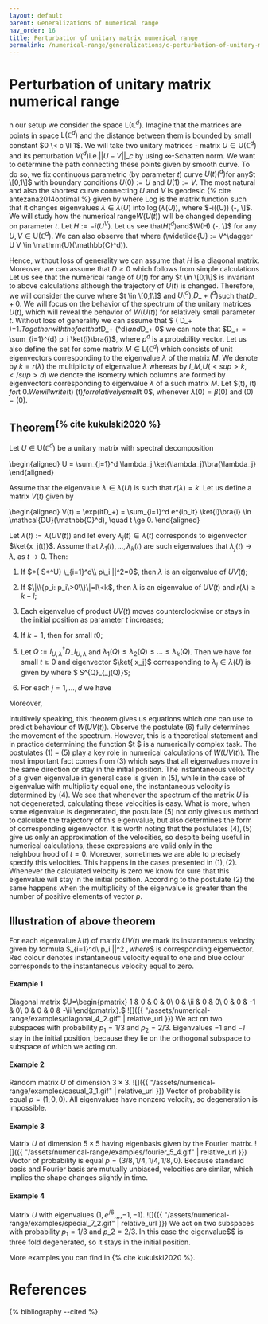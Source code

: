 ```yaml
---
layout: default
parent: Generalizations of numerical range
nav_order: 16
title: Perturbation of unitary matrix numerical range
permalink: /numerical-range/generalizations/c-perturbation-of-unitary-matrix-numerical-range/
---
```

# Perturbation of unitary matrix numerical range

n our setup we consider the space $\mathrm{L}(\mathbb{C}^d)$. Imagine
that the matrices are points in space $\mathrm{L}(\mathbb{C}^d)$ and the
distance between them is bounded by small constant $0 \< c \ll 1$. We
will take two unitary matrices - matrix $U \in \mathrm{U}(\mathbb{C}^d)$
and its perturbation $V (^d)$i.e.$||U-V||\_c$ by using $\infty$-Schatten
norm. We want to determine the path connecting these points given by
smooth curve. To do so, we fix continuous parametric (by parameter $t$)
curve $U(t)  (^d)$for any$t \[0,1\]$ with boundary conditions $U(0) :=
U$ and $U(1) := V$. The most natural and also the shortest curve
connecting $U$ and $V$ is geodesic {% cite antezana2014optimal %} given by
where $\mathrm{Log}$ is the matrix function such that it changes
eigenvalues $\lambda \in \lambda(U)$ into $\log(\lambda(U))$, where
$-i((U)) (-, \]$. We will study how the numerical range$W(U(t))$ will be
changed depending on parameter $t$. Let $H := -i  ( U^V )$. Let us see
that$H  (^d)$and$W(H) (-, \]$ for any $U,V \in
\mathrm{U}(\mathbb{C}^d)$. We can also observe that  where
\(\widetilde{U} := V^\dagger U V \in \mathrm{U}(\mathbb{C}^d)\).

Hence, without loss of generality we can assume that $H$ is a diagonal
matrix. Moreover, we can assume that $D \ge 0$ which follows from simple
calculations  Let us see that the numerical range of $U(t)$ for any $t
\in \[0,1\]$ is invariant to above calculations although the trajectory
of $U(t)$ is changed. Therefore, we will consider the curve  where $t
\in \[0,1\]$ and $U  (^d)$,$D\_+  (^d)$such that$D\_+ 0$. We will focus
on the behavior of the spectrum of the unitary matrices $U(t)$, which
will reveal the behavior of $W(U(t))$ for relatively small parameter
$t$. Without loss of generality we can assume that $ ( D\_+ )=1$.
Together with the fact that$D\_+  (^d)$and$D\_+ 0$ we can note that $D_+
= \sum_{i=1}^{d} p_i \ket{i}\bra{i}$, where $p  ^d$ is a probability
vector. Let us also define the set  for some matrix $M \in
\mathrm{L}(\mathbb{C}^d)$ which consists of unit eigenvectors
corresponding to the eigenvalue $\lambda$ of the matrix $M$. We denote
by $k=r(\lambda)$ the multiplicity of eigenvalue $\lambda$ whereas by
$I\_{M,} U(<sup>k,</sup>d)$ we denote the isometry which columns are
formed by eigenvectors corresponding to eigenvalue $\lambda$ of a such
matrix $M$. Let $(t), (t)  $for$t 0$. We will write$(t)  (t)$for
relatively small$t 0$, whenever $\lambda(0)=\beta(0)$ and $(0)=(0)$.

## Theorem<sup>{% cite kukulski2020 %}</sup>

Let $U \in \mathrm{U}(\mathbb{C}^d)$ be a unitary matrix with spectral
decomposition 

\begin{aligned}
    U = \sum_{j=1}^d \lambda_j \ket{\lambda_j}\bra{\lambda_j}
\end{aligned}

Assume that the eigenvalue $\lambda \in \lambda(U)$ is such that $r(\lambda) = k$. 
Let us define a matrix $V(t)$ given by 

\begin{aligned}
    V(t) = \exp(itD_+) = \sum_{i=1}^d e^{ip_it} \ket{i}\bra{i} \in \mathcal{DU}(\mathbb{C}^d),
    \quad t \ge 0.
\end{aligned}

Let $\lambda(t):=\lambda(UV(t))$ and let every $\lambda_j(t) \in \lambda(t)$ corresponds to
eigenvector $\ket{x_j(t)}$. Assume that $\lambda_{1}(t), \ldots, \lambda_{k}(t)$ are
such eigenvalues that $\lambda_{j}(t) \to \lambda$, as $t \to 0$. Then:

1. If $*{ S*^U} \_{i=1}^d\\ p\_i ||^2=0$, then $\lambda$ is an
eigenvalue of $UV(t)$;

2. If $\|\\{p_i: p_i\>0\\}\|=l\<k$, then $\lambda$ is an eigenvalue of
$UV(t)$ and $r(\lambda) \ge k-l$;

3. Each eigenvalue of product $UV(t)$ moves counterclockwise or stays
in the initial position as parameter $t$ increases;

4. If $k=1$, then  for small $t  0$;

5. Let $Q:=I_{U,\lambda}^\dagger D_+ I_{U,\lambda}$ and $\lambda_1(Q)
\le \lambda_2(Q) \le \ldots \le \lambda_k(Q)$. Then we have  for small
$t \geq 0$ and eigenvector $\ket{ x_j}$ corresponding to $\lambda_j \in
\lambda(U)$ is given by  where $ S^{Q}\_{\_j(Q)}$;

6. For each $j=1,\ldots,d$ we have  


Moreover, 


Intuitively speaking, this theorem gives us equations which one can use
to predict behaviour of $W(UV(t))$. Observe the postulate $(6)$ fully
determines the movement of the spectrum. However, this is a theoretical
statement and in practice determining the function $t $ is a numerically
complex task. The postulates $(1)-(5)$ play a key role in numerical
calculations of $W(UV(t))$. The most important fact comes from $(3)$
which says that all eigenvalues move in the same direction or stay in
the initial position. The instantaneous velocity of a given eigenvalue
in general case is given in $(5)$, while in the case of eigenvalue with
multiplicity equal one, the instantaneous velocity is determined by
$(4)$. We see that whenever the spectrum of the matrix $U$ is not
degenerated, calculating these velocities is easy. What is more, when
some eigenvalue is degenerated, the postulate $(5)$ not only gives us
method to calculate the trajectory of this eigenvalue, but also
determines the form of corresponding eigenvector. It is worth noting
that the postulates $(4),(5)$ give us only an approximation of the
velocities, so despite being useful in numerical calculations, these
expressions are valid only in the neighbourhood of $t=0$. Moreover,
sometimes we are able to precisely specify this velocities. This happens
in the cases presented in $(1),(2)$. Whenever the calculated velocity is
zero we know for sure that this eigenvalue will stay in the initial
position. According to the postulate $(2)$ the same happens when the
multiplicity of the eigenvalue is greater than the number of positive
elements of vector $p$.

## Illustration of above theorem

For each eigenvalue $\lambda(t)$ of matrix $UV(t)$ we mark its
instantaneous velocity given by formula $\_{i=1}^d\\ p\_i ||^2 $,
where$$ is corresponding eigenvector. Red colour denotes instantaneous
velocity equal to one and blue colour corresponds to the instantaneous
velocity equal to zero.

#### Example 1

Diagonal matrix $U=\begin{pmatrix} 1 & 0 & 0 & 0\ 0 & \ii & 0 & 0\ 0 & 0
& -1 & 0\ 0 & 0 & 0 & -\ii \end{pmatrix}.$
![]({{ "/assets/numerical-range/examples/diagonal_4_2.gif" | relative_url }}) We act on two subspaces
with probability $p_1 = 1/3$ and $p_2 = 2/3$. Eigenvalues $-1$ and
$-\ii$ stay in the initial position, because they lie on the orthogonal
subspace to subspace of which we acting on.

#### Example 2

Random matrix $U$ of dimension $3 \times 3$.
![]({{ "/assets/numerical-range/examples/casual_3_1.gif" | relative_url }}) Vector of probability is
equal $p = (1,0,0)$. All eigenvalues have nonzero velocity, so
degeneration is impossible.

#### Example 3

Matrix $U$ of dimension $5\times 5$ having eigenbasis given by the
Fourier matrix. ![]({{ "/assets/numerical-range/examples/fourier_5_4.gif" | relative_url }}) Vector of
probability is equal $p = (3/8,1/4,1/4,1/8,0)$. Because standard basis
and Fourier basis are mutually unbiased, velocities are similar, which
implies the shape changes slightly in time.

#### Example 4

Matrix $U$ with eigenvalues $(1,e^{/6}, , , , -1, -1)$.
![]({{ "/assets/numerical-range/examples/special_7_2.gif" | relative_url }}) We act on two subspaces
with probability $p_1 = 1/3$ and $p\_2 = 2/3$. In this case the
eigenvalue$$ is three fold degenerated, so it stays in the initial
position.

More examples you can find in {% cite kukulski2020 %}.

# References

{% bibliography --cited %}
